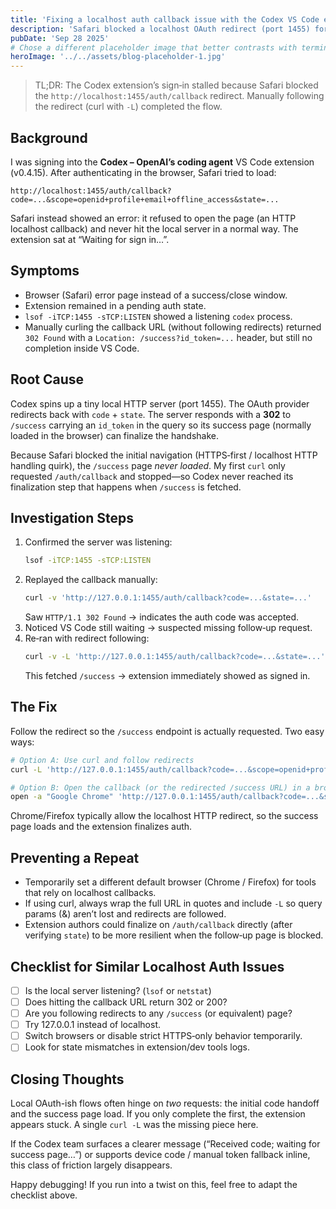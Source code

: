 ```yaml
---
title: 'Fixing a localhost auth callback issue with the Codex VS Code extension'
description: 'Safari blocked a localhost OAuth redirect (port 1455) for the Codex extension—here is how we diagnosed and solved it.'
pubDate: 'Sep 28 2025'
# Chose a different placeholder image that better contrasts with terminal-style code snippets.
heroImage: '../../assets/blog-placeholder-1.jpg'
---
```


> TL;DR: The Codex extension’s sign‑in stalled because Safari blocked the `http://localhost:1455/auth/callback` redirect. Manually following the redirect (curl with `-L`) completed the flow.

## Background
I was signing into the **Codex – OpenAI’s coding agent** VS Code extension (v0.4.15). After authenticating in the browser, Safari tried to load:

```
http://localhost:1455/auth/callback?code=...&scope=openid+profile+email+offline_access&state=...
```

Safari instead showed an error: it refused to open the page (an HTTP localhost callback) and never hit the local server in a normal way. The extension sat at “Waiting for sign in…”.

## Symptoms
- Browser (Safari) error page instead of a success/close window.
- Extension remained in a pending auth state.
- `lsof -iTCP:1455 -sTCP:LISTEN` showed a listening `codex` process.
- Manually curling the callback URL (without following redirects) returned `302 Found` with a `Location: /success?id_token=...` header, but still no completion inside VS Code.

## Root Cause
Codex spins up a tiny local HTTP server (port 1455). The OAuth provider redirects back with `code` + `state`. The server responds with a **302** to `/success` carrying an `id_token` in the query so its success page (normally loaded in the browser) can finalize the handshake.

Because Safari blocked the initial navigation (HTTPS‑first / localhost HTTP handling quirk), the `/success` page *never loaded*. My first `curl` only requested `/auth/callback` and stopped—so Codex never reached its finalization step that happens when `/success` is fetched.

## Investigation Steps
1. Confirmed the server was listening:
   ```bash
   lsof -iTCP:1455 -sTCP:LISTEN
   ```
2. Replayed the callback manually:
   ```bash
   curl -v 'http://127.0.0.1:1455/auth/callback?code=...&state=...'
   ```
   Saw `HTTP/1.1 302 Found` → indicates the auth code was accepted.
3. Noticed VS Code still waiting → suspected missing follow‑up request.
4. Re‑ran with redirect following:
   ```bash
   curl -v -L 'http://127.0.0.1:1455/auth/callback?code=...&state=...'
   ```
   This fetched `/success` → extension immediately showed as signed in.

## The Fix
Follow the redirect so the `/success` endpoint is actually requested. Two easy ways:

```bash
# Option A: Use curl and follow redirects
curl -L 'http://127.0.0.1:1455/auth/callback?code=...&scope=openid+profile+email+offline_access&state=...'

# Option B: Open the callback (or the redirected /success URL) in a browser
open -a "Google Chrome" 'http://127.0.0.1:1455/auth/callback?code=...&state=...'
```

Chrome/Firefox typically allow the localhost HTTP redirect, so the success page loads and the extension finalizes auth.

## Preventing a Repeat
- Temporarily set a different default browser (Chrome / Firefox) for tools that rely on localhost callbacks.
- If using curl, always wrap the full URL in quotes and include `-L` so query params (&) aren’t lost and redirects are followed.
- Extension authors could finalize on `/auth/callback` directly (after verifying `state`) to be more resilient when the follow‑up page is blocked.

## Checklist for Similar Localhost Auth Issues
- [ ] Is the local server listening? (`lsof` or `netstat`)
- [ ] Does hitting the callback URL return 302 or 200?
- [ ] Are you following redirects to any `/success` (or equivalent) page?
- [ ] Try 127.0.0.1 instead of localhost.
- [ ] Switch browsers or disable strict HTTPS‑only behavior temporarily.
- [ ] Look for state mismatches in extension/dev tools logs.

## Closing Thoughts
Local OAuth-ish flows often hinge on *two* requests: the initial code handoff and the success page load. If you only complete the first, the extension appears stuck. A single `curl -L` was the missing piece here.

If the Codex team surfaces a clearer message (“Received code; waiting for success page…”) or supports device code / manual token fallback inline, this class of friction largely disappears.

Happy debugging! If you run into a twist on this, feel free to adapt the checklist above.
